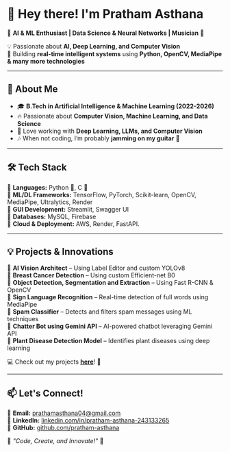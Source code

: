 # 👋 Hey there! I'm Pratham Asthana  

🚀 **AI & ML Enthusiast | Data Science & Neural Networks | Musician** 🎸  

💡 Passionate about **AI, Deep Learning, and Computer Vision**  
🎯 Building **real-time intelligent systems** using **Python, OpenCV, MediaPipe & many more technologies**  

---

## 🚀 About Me  

- 🎓 **B.Tech in Artificial Intelligence & Machine Learning (2022-2026)**  
- 🔥 Passionate about **Computer Vision, Machine Learning, and Data Science**  
- 🤖 Love working with **Deep Learning, LLMs, and Computer Vision**  
- 🎶 When not coding, I’m probably **jamming on my guitar** 🎸  

---

## 🛠️ Tech Stack  

🔹 **Languages:** Python 🐍, C 🚀  
🔹 **ML/DL Frameworks:** TensorFlow, PyTorch, Scikit-learn, OpenCV, MediaPipe, Ultralytics, Render  
🔹 **GUI Development:** Streamlit, Swagger UI  
🔹 **Databases:** MySQL, Firebase   
🔹 **Cloud & Deployment:** AWS, Render, FastAPI. 

---

## 💡 Projects & Innovations  
🔹 **AI Vision Architect** – Using Label Editor and custom YOLOv8  
🔹 **Breast Cancer Detection** – Using custom Efficient-net B0  
🔹 **Object Detection, Segmentation and Extraction** – Using Fast R-CNN & OpenCV    
🔹 **Sign Language Recognition** – Real-time detection of full words using MediaPipe  
🔹 **Spam Classifier** – Detects and filters spam messages using ML techniques  
🔹 **Chatter Bot using Gemini API** – AI-powered chatbot leveraging Gemini API  
🔹 **Plant Disease Detection Model** – Identifies plant diseases using deep learning  
 

💻 Check out my projects **[here](https://github.com/pratham-asthana?tab=repositories)**! 🚀  

---

## 📫 Let's Connect!  

🔹 **Email:** [prathamasthana04@gmail.com](mailto:prathamasthana04@gmail.com)  
🔹 **LinkedIn:** [linkedin.com/in/pratham-asthana-243133265](https://linkedin.com/in/pratham-asthana-243133265)  
🔹 **GitHub:** [github.com/pratham-asthana](https://github.com/pratham-asthana)  

🌟 _"Code, Create, and Innovate!"_ 🚀  

